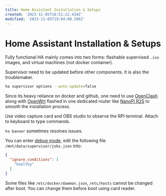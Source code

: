 ```yaml
---
title: Home Assistant Installation & Setups
created: '2023-11-05T18:51:22.434Z'
modified: '2023-11-05T19:04:08.296Z'
---
```


# Home Assistant Installation & Setups

Fully functional HA mainly comes into two forms: flashable supervised `.iso` images, and virtual machines (not docker container).

Supervisor need to be updated before other components. It is also the troublemaker.

```bash
ha supervisor options --auto-update=false
```

Since its heavy reliance on docker and github, one need to use [OpenClash]() along with [OpenWrt]() flashed in one dedicated router like [NanoPi R2S]() to smooth the installation process.

Use video capture card and OBS studio to observe the RPI terminal. Attach to keyboard to type commands.

`ha banner` sometimes resolves issues.

You can enter [debug mode](https://developers.home-assistant.io/docs/operating-system/debugging/), edit the following file `/mnt/data/supervisor/jobs.json` into:

```json
{
  "ignore_conditions": [
    "healthy"
  ]
}
```

Some files like `/etc/docker/daemon.json`, `/etc/hosts` cannot be changed after boot. You can change them before boot using card reader.
